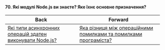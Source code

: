 #### 70. Які модулі Node.js ви знаєте? Яке їхнє основне призначення?



| Back | Forward |
|---|---|
| [Які типи асинхронних операцій здатен виконувати Node.js?](/ua/middle/nodejs/what-types-of-asynchronous-operations-can-nodejs-perform.md)  | [Яка різниця між операційними помилками та помилками програміста?](/ua/middle/nodejs/what-is-the-difference-between-operator-errors-and-programmer-errors.md) |